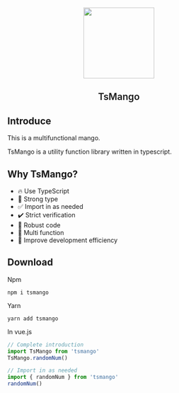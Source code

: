 <br />

<p align="center">
  <img width="160px" src="https://tianyuhao.cn/mango/images/mango.png">
  <h2 align="center" style="font-weight: 600">TsMango</h2>
</p>

## Introduce

This is a multifunctional mango.

TsMango is a utility function library written in typescript.

## Why TsMango?

- :fire: Use TypeScript
- :bell: Strong type
- :white_check_mark: Import in as needed
- :heavy_check_mark: Strict verification
- :muscle: Robust code
- :triangular_flag_on_post: Multi function
- :rocket: Improve development efficiency

## Download

Npm

```shell
npm i tsmango
```

Yarn

```shell
yarn add tsmango
```

In vue.js

```ts
// Complete introduction
import TsMango from 'tsmango'
TsMango.randomNum()

// Import in as needed
import { randomNum } from 'tsmango'
randomNum()
```
